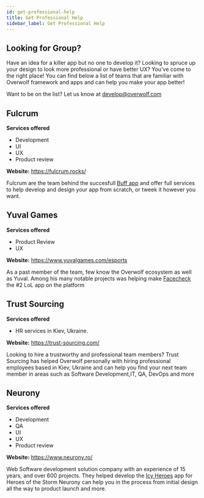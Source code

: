 ```yaml
---
id: get-professional-help
title: Get Professional Help
sidebar_label: Get Professional Help
---
```


## Looking for Group?

Have an idea for a killer app but no one to develop it? Looking to spruce up your design to look more professional or have better UX? You've come to the right place!
You can find below a list of teams that are familiar with Overwolf framework and apps and can help you make your app better!

Want to be on the list? Let us know at develop@overwolf.com

## Fulcrum

**Services offered**
* Development
* UI
* UX
* Product review

**Website:** https://fulcrum.rocks/

Fulcrum are the team behind the succesfull [Buff app](https://www.overwolf.com/app/buff.game-Buff_Achievement_Tracker) and offer full services to help develop and design your app from scratch, or tweek it however you want.

## Yuval Games

**Services offered**
* Product Review
* UX

**Website:** https://www.yuvalgames.com/esports

As a past member of the team, few know the Overwolf ecosystem as well as Yuval. Among his many notable projects was helping make [Facecheck](https://www.overwolf.com/app/Convex_Apps-FaceCheck) the #2 LoL app on the platform

## Trust Sourcing

**Services offered**
* HR services in Kiev, Ukraine.

**Website:** https://trust-sourcing.com/

Looking to hire a trustworthy and professional team members? Trust Sourcing has helped Overwolf personally with hiring professional employees based in Kiev, Ukraine and can help you find your next team member in areas such as Software Development,IT, QA, DevOps and more

## Neurony

**Services offered**
* Development
* QA
* UI
* UX
* Product review

**Website:** https://www.neurony.ro/

Web Software development solution company with an experience of 15 years, and over 600 projects. They helped develop the [Icy Heroes](https://www.overwolf.com/app/Icy_Veins-Icy_Heroes) app for Heroes of the Storm
Neurony can help you in the process from initial design all the way to product launch and more.

